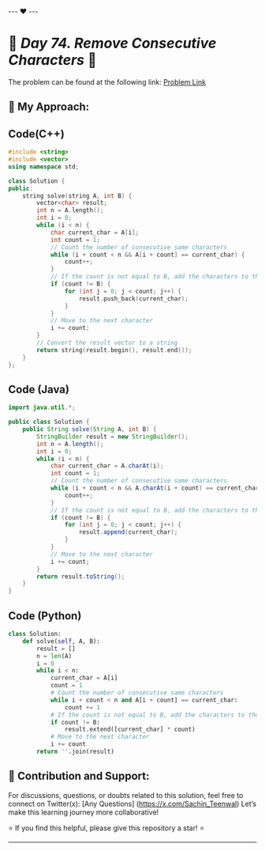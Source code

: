 --- ❤️ ---

# 🚀 _Day 74. Remove Consecutive Characters_ 🧠


The problem can be found at the following link: [Problem Link](https://www.interviewbit.com/problems/remove-consecutive-characters/)

## 🎯 **My Approach:**


## Code(C++)
```cpp
#include <string>
#include <vector>
using namespace std;

class Solution {
public:
    string solve(string A, int B) {
        vector<char> result;
        int n = A.length();
        int i = 0;
        while (i < n) {
            char current_char = A[i];
            int count = 1;
            // Count the number of consecutive same characters
            while (i + count < n && A[i + count] == current_char) {
                count++;
            }
            // If the count is not equal to B, add the characters to the result
            if (count != B) {
                for (int j = 0; j < count; j++) {
                    result.push_back(current_char);
                }
            }
            // Move to the next character
            i += count;
        }
        // Convert the result vector to a string
        return string(result.begin(), result.end());
    }
};
```

## Code (Java)

```java
import java.util.*;

public class Solution {
    public String solve(String A, int B) {
        StringBuilder result = new StringBuilder();
        int n = A.length();
        int i = 0;
        while (i < n) {
            char current_char = A.charAt(i);
            int count = 1;
            // Count the number of consecutive same characters
            while (i + count < n && A.charAt(i + count) == current_char) {
                count++;
            }
            // If the count is not equal to B, add the characters to the result
            if (count != B) {
                for (int j = 0; j < count; j++) {
                    result.append(current_char);
                }
            }
            // Move to the next character
            i += count;
        }
        return result.toString();
    }
}
```

## Code (Python)

```python
class Solution:
    def solve(self, A, B):
        result = []
        n = len(A)
        i = 0
        while i < n:
            current_char = A[i]
            count = 1
            # Count the number of consecutive same characters
            while i + count < n and A[i + count] == current_char:
                count += 1
            # If the count is not equal to B, add the characters to the result
            if count != B:
                result.extend([current_char] * count)
            # Move to the next character
            i += count
        return ''.join(result)
```



## 🎯 **Contribution and Support:**

For discussions, questions, or doubts related to this solution, feel free to connect on Twitter(x): [Any Questions] (https://x.com/Sachin_Teenwal) Let’s make this learning journey more collaborative!

⭐ If you find this helpful, please give this repository a star! ⭐

---

